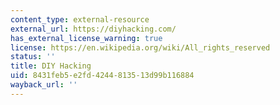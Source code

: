 ```yaml
---
content_type: external-resource
external_url: https://diyhacking.com/
has_external_license_warning: true
license: https://en.wikipedia.org/wiki/All_rights_reserved
status: ''
title: DIY Hacking
uid: 8431feb5-e2fd-4244-8135-13d99b116884
wayback_url: ''
---
```

